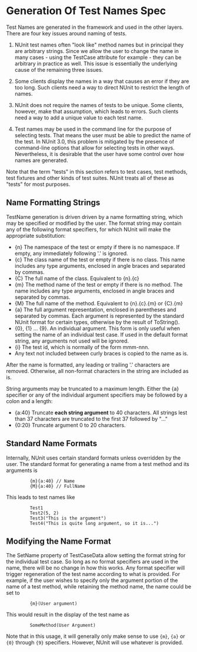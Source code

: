 # Generation Of Test Names Spec

Test Names are generated in the framework and used in the other layers. There are four key issues around naming of tests.

1. NUnit test names often "look like" method names but in principal they are arbitrary strings. Since we allow the user to change the name in many cases - using the TestCase attribute for example - they can be arbitrary in practice as well. This issue is essentially the underlying cause of the remaining three issues.

2. Some clients display the names in a way that causes an error if they are too long. Such clients need a way to direct NUnit to restrict the length of names.

3. NUnit does not require the names of tests to be unique. Some clients, however, make that assumption, which leads to errors. Such clients need a way to add a unique value to each test name.

4. Test names may be used in the command line for the purpose of selecting tests. That means the user must be able to predict the name of the test. In NUnit 3.0, this problem is mitigated by the presence of command-line options that allow for selecting tests in other ways. Nevertheless, it is desirable that the user have some control over how names are generated.

Note that the term "tests" in this section refers to test cases, test methods, test fixtures and other kinds of test suites. NUnit treats all of these as "tests" for most purposes.

## Name Formatting Strings

TestName generation is driven driven by a name formatting string, which may be specified or modified by the user. The format string may contain any of the following format specifiers, for which NUnit will make the appropriate substitution:

* {n} The namespace of the test or empty if there is no namespace. If empty, any immediately following '.' is ignored.
* {c} The class name of the test or empty if there is no class. This name includes any type arguments, enclosed in angle braces and separated by commas.
* {C} The full name of the class. Equivalent to {n}.{c}
* {m} The method name of the test or empty if there is no method. The name includes any type arguments, enclosed in angle braces and separated by commas.
* {M} The full name of the method. Equivalent to {n}.{c}.{m} or {C}.{m}
* {a} The full argument representation, enclosed in parentheses and separated by commas. Each argument is represented by the standard NUnit format for certain types, otherwise by the result of ToString().
* {0}, {1} ... {9}. An individual argument. This form is only useful when setting the name of an individual test case. If used in the default format string, any arguments not used will be ignored.
* {i} The test id, which is normally of the form mmm-nnn.
* Any text not included between curly braces is copied to the name as is.

After the name is formatted, any leading or trailing '.' characters are removed. Otherwise, all non-format characters in the string are included as is.

String arguments may be truncated to a maximum length. Either the {a} specifier or any of the individual argument specifiers may be followed by a colon and a length:

* {a:40} Truncate __each string argument__ to 40 characters. All strings lest than 37 characters are truncated to the first 37 followed by "..."
* {0:20} Truncate argument 0 to 20 characters.

## Standard Name Formats

Internally, NUnit uses certain standard formats unless overridden by the user. The standard format for generating a name from a test method and its arguments is

```none
         {m}{a:40} // Name
         {M}{a:40} // FullName
```

This leads to test names like

```none
         Test1
         Test2(5, 2)
         Test3("This is the argument")
         Test4("This is quite long argument, so it is...")
```

## Modifying the Name Format

The SetName property of TestCaseData allow setting the format string for the individual test case. So long as no format specifiers are used in the name, there will be no change in how this works. Any format specifier will trigger regeneration of the test name according to what is provided. For example, if the user wishes to specify only the argument portion of the name of a test method, while retaining the method name, the name could be set to

```none
         {m}(User argument)
```

This would result in the display of the test name as

```none
         SomeMethod(User Argument)
```

Note that in this usage, it will generally only make sense to use `{m}`, `{a}` or `{0}` through `{9}` specifiers. However, NUnit will use whatever is provided.
